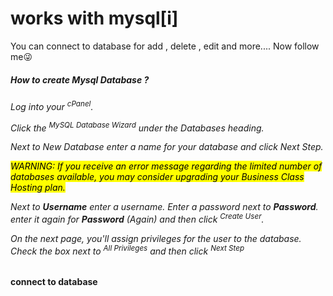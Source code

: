 # works with mysql[i]

You can connect to database for add , delete , edit and more.... Now follow me😜

<h5>How to create Mysql Database ? </h5>

<h6>Log into your <sup>cPanel</sup>.

Click the <sup>MySQL Database Wizard</sup> under the Databases heading.


Next to New Database enter a name for your database and click Next Step.


<mark>WARNING: If you receive an error message regarding the limited number of databases available, you may consider upgrading your Business Class Hosting plan.</mark>

Next to <b>Username</b> enter a username.
Enter a password next to <b>Password</b>.
enter it again for <b>Password</b> (Again) and then click <sup>Create User</sup>.


On the next page, you'll assign privileges for the user to the database. Check the box next to <sup>All Privileges</sup> and then click <sup>Next Step</sup>
</h6>


<b>connect to database</b>
